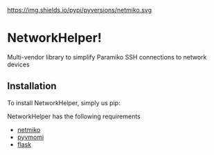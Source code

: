 https://img.shields.io/pypi/pyversions/netmiko.svg

NetworkHelper!
=======

Multi-vendor library to simplify Paramiko SSH connections to network devices

## Installation

To install NetworkHelper, simply us pip:

NetworkHelper has the following requirements
- [netmiko](https://github.com/ktbyers/netmiko)
- [pyvmomi](https://github.com/vmware/pyvmomi)
- [flask](https://github.com/pallets/flask)
